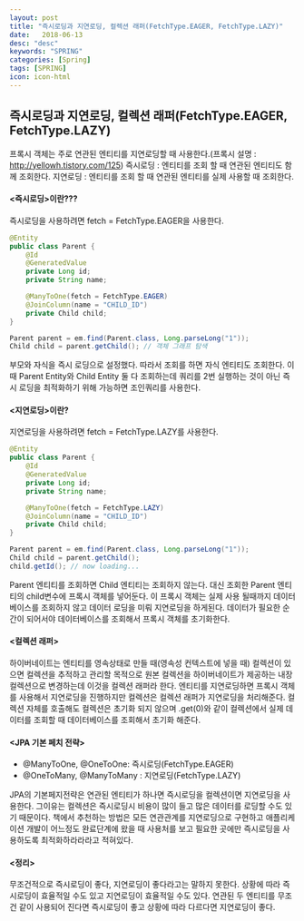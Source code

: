 ```yaml
---
layout: post
title: "즉시로딩과 지연로딩, 컬렉션 래퍼(FetchType.EAGER, FetchType.LAZY)"
date:   2018-06-13
desc: "desc"
keywords: "SPRING"
categories: [Spring]
tags: [SPRING]
icon: icon-html
---
```



## 즉시로딩과 지연로딩, 컬렉션 래퍼(FetchType.EAGER, FetchType.LAZY)


프록시 객체는 주로 연관된 엔티티를 지연로딩할 때 사용한다.(프록시 설명 : http://yellowh.tistory.com/125)
즉시로딩 : 엔티티를 조회 할 때 연관된 엔티티도 함께 조회한다.
지연로딩 : 엔티티를 조회 할 때 연관된 엔티티를 실제 사용할 때 조회한다.

#### <즉시로딩>이란???
즉시로딩을 사용하려면 fetch = FetchType.EAGER을 사용한다.

```java
@Entity
public class Parent {
    @Id
    @GeneratedValue
    private Long id;
    private String name;

    @ManyToOne(fetch = FetchType.EAGER)
    @JoinColumn(name = "CHILD_ID")
    private Child child;
}

```

```java
Parent parent = em.find(Parent.class, Long.parseLong("1"));
Child child = parent.getChild(); // 객체 그래프 탐색

```

부모와 자식을 즉시 로딩으로 설정했다. 따라서 조회를 하면 자식 엔티티도 조회한다. 이때 Parent Entity와 Child Entity 둘 다 조회하는데 쿼리를 2번 실행하는 것이 아닌 즉시 로딩을 최적화하기 위해 가능하면 조인쿼리를 사용한다.


#### <지연로딩>이란?

지연로딩을 사용하려면 fetch = FetchType.LAZY를 사용한다.


```java
@Entity
public class Parent {
    @Id
    @GeneratedValue
    private Long id;
    private String name;

    @ManyToOne(fetch = FetchType.LAZY)
    @JoinColumn(name = "CHILD_ID")
    private Child child;
}


```

```java
Parent parent = em.find(Parent.class, Long.parseLong("1"));
Child child = parent.getChild();
child.getId(); // now loading...


```


Parent 엔티티를 조회하면 Child 엔티티는 조회하지 않는다.
대신 조회한 Parent 엔티티의 child변수에 프록시 객체를 넣어둔다. 이 프록시 객체는 실제 사용 될때까지 데이터베이스를 조회하지 않고 데이터 로딩을 미뤄 지연로딩을 하게된다.
데이터가 필요한 순간이 되어서야 데이터베이스를 조회해서 프록시 객체를 초기화한다.

#### <컬렉션 래퍼>
하이버네이트는 엔티티를 영속상태로 만들 때(영속성 컨텍스트에 넣을 때) 컬렉션이 있으면 컬렉션을 추적하고 관리할 목적으로 원본 컬렉션을 하이버네이트가 제공하는 내장 컬렉션으로 변경하는데 이것을 컬렉션 래퍼라 한다.
엔티티를 지연로딩하면 프록시 객체를 사용해서 지연로딩을 진행하지만 컬렉션은 컬렉션 래퍼가 지연로딩을 처리해준다.
컬렉션 자체를 호출해도 컬렉션은 초기화 되지 않으며 .get(0)와 같이 컬렉션에서 실제 데이터를 조회할 때 데이터베이스를 조회해서 초기화 해준다.

#### <JPA 기본 페치 전략>
- @ManyToOne, @OneToOne: 즉시로딩(FetchType.EAGER)
- @OneToMany, @ManyToMany : 지연로딩(FetchType.LAZY)

JPA의 기본페지전략은 연관된 엔티티가 하나면 즉시로딩을 컬렉션이면 지연로딩을 사용한다. 그이유는 컬렉션은 즉시로딩시 비용이 많이 들고 많은 데이터를 로딩할 수도 있기 때문이다. 책에서 추천하는 방법은 모든 연관관계를 지연로딩으로 구현하고 애플리케이션 개발이 어느정도 완료단계에 왔을 때 사용처를 보고 필요한 곳에만 즉시로딩을 사용하도록 최적화하라라라고 적혀있다.

#### <정리>
무조건적으로 즉시로딩이 좋다, 지연로딩이 좋다라고는 말하지 못한다.
상황에 따라 즉시로딩이 효율적일 수도 있고 지연로딩이 효율적일 수도 있다.
연관된 두 엔티티를 무조건 같이 사용되어 진다면 즉시로딩이 좋고 상황에 따라 다르다면 지연로딩이 좋다.

